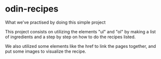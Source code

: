 # odin-recipes


What we've practised by doing this simple project


<p>This project consists on utilizing the elements "ul" and "ol" by making a list of ingredients and a step by step on how to do the recipes listed.</p>

<p>We also utilized some elements like the href to link the pages together, and put some images to visualize the recipe.</p>
